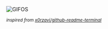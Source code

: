 <div align="justify">
<picture>
    <source media="(prefers-color-scheme: dark)" srcset="https://i.ibb.co/V0vs296J/output-gif.gif">
    <source media="(prefers-color-scheme: light)" srcset="https://i.ibb.co/V0vs296J/output-gif.gif">
    <img alt="GIFOS" src="https://i.ibb.co/V0vs296J/output-gif.gif">
</picture>

<sub><i>inspired from [x0rzavi/github-readme-terminal](https://github.com/x0rzavi/github-readme-terminal)</i></sub>

</div>

<!-- Image deletion URL: https://ibb.co/LDC3nRKY/9a9cc75c5a85507066682ac149ac0426 -->